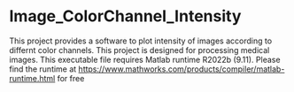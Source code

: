 # Image_ColorChannel_Intensity
This project provides a software to plot intensity of images according to differnt color channels. This project is designed for processing medical images.
This executable file requires Matlab runtime R2022b (9.11). Please find the runtime at https://www.mathworks.com/products/compiler/matlab-runtime.html for free
